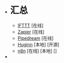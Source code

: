 - # 汇总
	- [IFTTT](https://ifttt.com/) [在线]
	- [Zapier](https://zapier.com/) [在线]
	- [Pipedream](https://pipedream.com/) [在线]
	- [Huginn](https://github.com/huginn/huginn) [本地] [开源]
	- [n8n](https://n8n.io/) [在线] [本地] []
-
